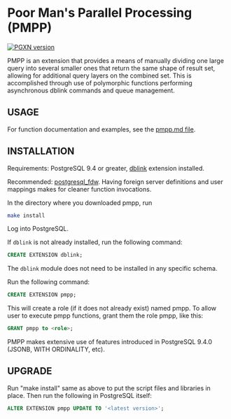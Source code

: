 # Poor Man's Parallel Processing (PMPP)

[![PGXN version](https://badge.fury.io/pg/pmpp.svg)](https://badge.fury.io/pg/pmpp)

PMPP is an extension that provides a means of manually dividing one large query into several smaller ones that return the same shape of result set, allowing for additional query layers on the combined set. This is accomplished through use of polymorphic functions performing asynchronous dblink commands and queue management.

## USAGE
For function documentation and examples, see the [pmpp.md file](doc/pmpp.md).

## INSTALLATION

Requirements: PostgreSQL 9.4 or greater, [dblink](http://www.postgresql.org/docs/current/static/dblink.html) extension installed.

Recommended: [postgresql_fdw](http://www.postgresql.org/docs/current/static/postgres-fdw.html). Having foreign server definitions and user mappings makes for cleaner function invocations.

In the directory where you downloaded pmpp, run

```bash
make install
```

Log into PostgreSQL.

If `dblink` is not already installed, run the following command:

```sql
CREATE EXTENSION dblink;
```

The `dblink` module does not need to be installed in any specific schema.

Run the following command:

```sql
CREATE EXTENSION pmpp;
```

This will create a role (if it does not already exist) named pmpp. To allow user to execute pmpp functions, grant them the role pmpp, like this:

```sql
GRANT pmpp to <role>;
```

PMPP makes extensive use of features introduced in PostgreSQL 9.4.0 (JSONB, WITH ORDINALITY, etc).


## UPGRADE

Run "make install" same as above to put the script files and libraries in place. Then run the following in PostgreSQL itself:

```sql
ALTER EXTENSION pmpp UPDATE TO '<latest version>';
```
